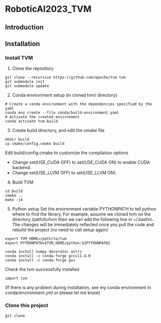# RoboticAI2023_TVM
## Introduction
## Installation
### Install TVM
1. Clone the repository
```
git clone --recursive https://github.com/apache/tvm tvm
git submodule init
git submodule update
```
2. Conda environment setup (in cloned tvm/ directory)
```
# Create a conda environment with the dependencies specified by the yaml
conda env create --file conda/build-environment.yaml
# Activate the created environment
conda activate tvm-build
```
3. Create build directory, and edit the cmake file
```
mkdir build
cp cmake/config.cmake build
```
Edit build/config.cmake to customize the compilation options
- Change set(USE_CUDA OFF) to set(USE_CUDA ON) to enable CUDA backend.
- Change set(USE_LLVM OFF) to set(USE_LLVM ON).
4. Build TVM
```
cd build
cmake ..
make -j4
```
5. Python setup
Set the environment variable PYTHONPATH to tell python where to find the library. For example, assume we cloned tvm on the directory /path/to/tvm then we can add the following line in ~/.bashrc. The changes will be immediately reflected once you pull the code and rebuild the project (no need to call setup again)
```
export TVM_HOME=/path/to/tvm
export PYTHONPATH=$TVM_HOME/python:${PYTHONPATH}
```
```
conda install numpy decorator attrs
conda install -c conda-forge gcc=11.4.0
conda install -c conda-forge gxx
```
Check the tvm successfully installed
```
import tvm
```
(If there is any problem during installation, see my conda environment in conda/environment.yml or please let me know)
### Clone this project
```
git clone 
```

